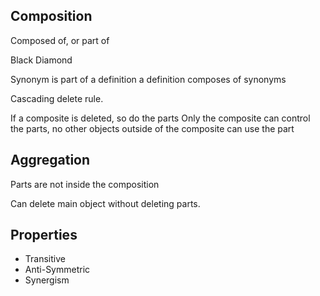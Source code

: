 ## Composition

Composed of, or part of

Black Diamond

Synonym is part of a definition
a definition composes of synonyms

Cascading delete rule.

If a composite is deleted, so do the parts
Only the composite can control the parts, no other objects outside of the composite can use the part

## Aggregation

Parts are not inside the composition

Can delete main object without deleting parts.

## Properties
- Transitive
- Anti-Symmetric
- Synergism
